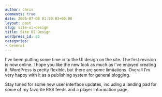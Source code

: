 ```yaml
---
author: chris
comments: true
date: 2005-07-08 01:50:03+00:00
layout: post
slug: site-ui-design
title: Site UI Design
wordpress_id: 85
categories:
- General
---
```


I've been putting some time in to the UI design on the site. The first revision is now online. I hope you like the new look as much as I've enjoyed creating it. WordPress is pretty flexible, but there are some limitations. Overall I'm very happy with it as a publishing system for general blogging.

Stay tuned for some new user interface updates, including a landing pad for some of my favorite RSS feeds and a player information page.

